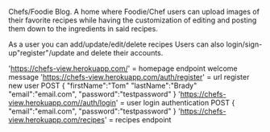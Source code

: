 Chefs/Foodie Blog. A home where Foodie/Chef users can upload images of their favorite recipes while having the customization of editing and posting them down to the ingredients in said recipes.

As a user you can add/update/edit/delete recipes
Users can also login/sign-up"register"/update and delete their accounts.

'https://chefs-view.herokuapp.com/' = homepage endpoint welcome message
'https://chefs-view.herokuapp.com/auth/register' = url register new user POST
{
"firstName":"Tom"
"lastName":"Brady"
"email":"email.com",
"password":"testpassword"
}
'https://chefs-view.herokuapp.com//auth/login' = user login authentication POST
{
"email":"email.com",
"password":"testpassword"
}
'https://chefs-view.herokuapp.com/recipes' = recipes endpoint
